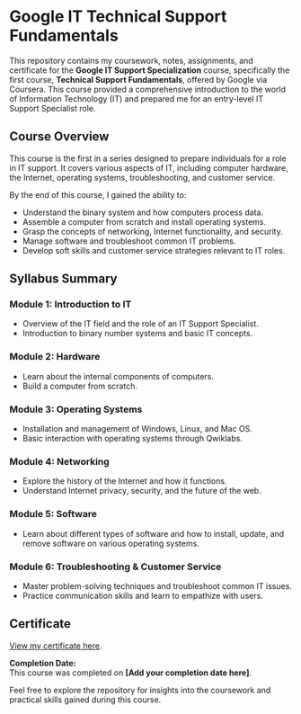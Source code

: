 # Google IT Technical Support Fundamentals

This repository contains my coursework, notes, assignments, and certificate for the **Google IT Support Specialization** course, specifically the first course, **Technical Support Fundamentals**, offered by Google via Coursera. This course provided a comprehensive introduction to the world of Information Technology (IT) and prepared me for an entry-level IT Support Specialist role.

## Course Overview
This course is the first in a series designed to prepare individuals for a role in IT support. It covers various aspects of IT, including computer hardware, the Internet, operating systems, troubleshooting, and customer service.

By the end of this course, I gained the ability to:
- Understand the binary system and how computers process data.
- Assemble a computer from scratch and install operating systems.
- Grasp the concepts of networking, Internet functionality, and security.
- Manage software and troubleshoot common IT problems.
- Develop soft skills and customer service strategies relevant to IT roles.

## Syllabus Summary

### Module 1: Introduction to IT
- Overview of the IT field and the role of an IT Support Specialist.
- Introduction to binary number systems and basic IT concepts.

### Module 2: Hardware
- Learn about the internal components of computers.
- Build a computer from scratch.

### Module 3: Operating Systems
- Installation and management of Windows, Linux, and Mac OS.
- Basic interaction with operating systems through Qwiklabs.

### Module 4: Networking
- Explore the history of the Internet and how it functions.
- Understand Internet privacy, security, and the future of the web.

### Module 5: Software
- Learn about different types of software and how to install, update, and remove software on various operating systems.

### Module 6: Troubleshooting & Customer Service
- Master problem-solving techniques and troubleshoot common IT issues.
- Practice communication skills and learn to empathize with users.

## Certificate

[View my certificate here](assets/Coursera%202SG9ZZAEA643_page-0001.jpg).


**Completion Date:**  
This course was completed on **[Add your completion date here]**.

Feel free to explore the repository for insights into the coursework and practical skills gained during this course.
